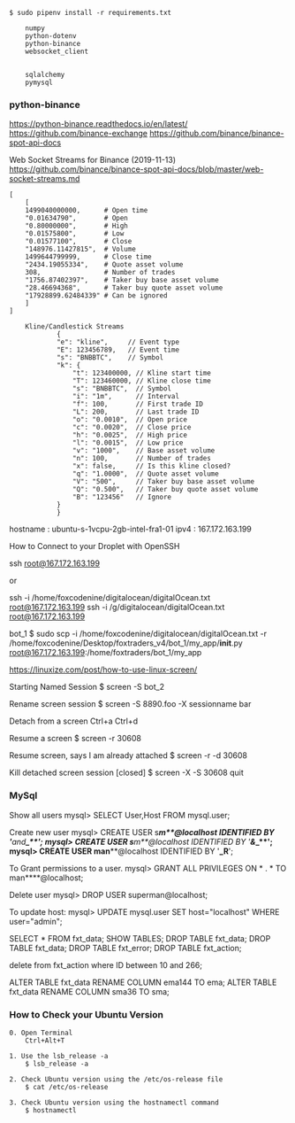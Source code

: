 
<!-- --------------------------------------------------------------- -->
    $ sudo pipenv install -r requirements.txt

        numpy
        python-dotenv
        python-binance
        websocket_client


        sqlalchemy
        pymysql

<!-- --------------------------------------------------------------- -->

### python-binance
https://python-binance.readthedocs.io/en/latest/
https://github.com/binance-exchange
https://github.com/binance/binance-spot-api-docs

Web Socket Streams for Binance (2019-11-13)
https://github.com/binance/binance-spot-api-docs/blob/master/web-socket-streams.md

	[
	    [
		1499040000000,      # Open time
		"0.01634790",       # Open
		"0.80000000",       # High
		"0.01575800",       # Low
		"0.01577100",       # Close
		"148976.11427815",  # Volume
		1499644799999,      # Close time
		"2434.19055334",    # Quote asset volume
		308,                # Number of trades
		"1756.87402397",    # Taker buy base asset volume
		"28.46694368",      # Taker buy quote asset volume
		"17928899.62484339" # Can be ignored
	    ]
	]

        Kline/Candlestick Streams
                {
                "e": "kline",     // Event type
                "E": 123456789,   // Event time
                "s": "BNBBTC",    // Symbol
                "k": {
                    "t": 123400000, // Kline start time
                    "T": 123460000, // Kline close time
                    "s": "BNBBTC",  // Symbol
                    "i": "1m",      // Interval
                    "f": 100,       // First trade ID
                    "L": 200,       // Last trade ID
                    "o": "0.0010",  // Open price
                    "c": "0.0020",  // Close price
                    "h": "0.0025",  // High price
                    "l": "0.0015",  // Low price
                    "v": "1000",    // Base asset volume
                    "n": 100,       // Number of trades
                    "x": false,     // Is this kline closed?
                    "q": "1.0000",  // Quote asset volume
                    "V": "500",     // Taker buy base asset volume
                    "Q": "0.500",   // Taker buy quote asset volume
                    "B": "123456"   // Ignore
                }
                }


<!-- --------------------------------------------------------------- -->
hostname : ubuntu-s-1vcpu-2gb-intel-fra1-01
ipv4 : 167.172.163.199

<!-- --------------------------------------------------------------- -->
How to Connect to your Droplet with OpenSSH

ssh root@167.172.163.199 

or 

ssh -i /home/foxcodenine/digitalocean/digitalOcean.txt root@167.172.163.199
ssh -i /g/digitalocean/digitalOcean.txt root@167.172.163.199

<!-- --------------------------------------------------------------- -->
bot_1
$ sudo scp -i /home/foxcodenine/digitalocean/digitalOcean.txt -r /home/foxcodenine/Desktop/foxtraders_v4/bot_1/my_app/__init__.py root@167.172.163.199:/home/foxtraders/bot_1/my_app




https://linuxize.com/post/how-to-use-linux-screen/

Starting Named Session
$ screen -S bot_2

Rename screen session
$ screen -S 8890.foo -X sessionname bar

Detach from a screen
Ctrl+a Ctrl+d

Resume a screen
$ screen -r 30608

Resume screen, says I am already attached
$ screen -r -d 30608

Kill detached screen session [closed]
$ screen -X -S 30608 quit


<!-- --------------------------------------------------------------- -->

### MySql

Show all users
mysql> SELECT User,Host FROM mysql.user;

Create new user
mysql> CREATE USER s****m**@localhost IDENTIFIED BY '***_and_****_**';
mysql> CREATE USER s****m**@localhost IDENTIFIED BY '***_&_****_**';
mysql> CREATE USER man****@localhost IDENTIFIED BY '**_R**';

To Grant permissions to a user.
mysql> GRANT ALL PRIVILEGES ON * . * TO man****@localhost;

<!-- -------------- -->
Delete user
mysql> DROP USER superman@localhost;

To update host:
mysql> UPDATE mysql.user SET host="localhost" WHERE user="admin";

<!-- --------------------------------------------------------------- -->

SELECT * FROM fxt_data;
SHOW TABLES;
DROP TABLE fxt_data;
DROP TABLE fxt_data; DROP TABLE fxt_error; DROP TABLE fxt_action;

delete from fxt_action where ID between 10 and 266;


ALTER TABLE fxt_data 
RENAME COLUMN ema144 TO ema;
ALTER TABLE fxt_data 
RENAME COLUMN sma36 TO sma;


<!-- --------------------------------------------------------------- -->

### How to Check your Ubuntu Version

    0. Open Terminal
        Ctrl+Alt+T

    1. Use the lsb_release -a
        $ lsb_release -a

    2. Check Ubuntu version using the /etc/os-release file
        $ cat /etc/os-release

    3. Check Ubuntu version using the hostnamectl command 
        $ hostnamectl

<!-- --------------------------------------------------------------- -->
